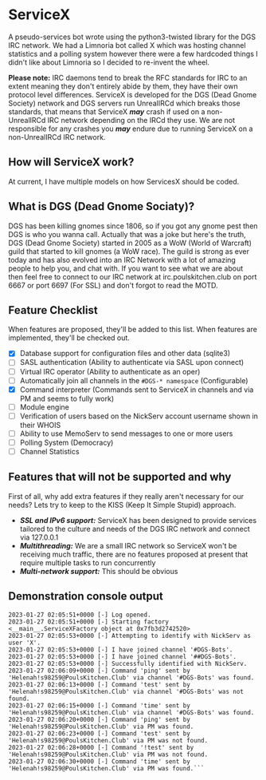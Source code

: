 # ServiceX
A pseudo-services bot wrote using the python3-twisted library for the DGS IRC network. We had a Limnoria bot called X which was hosting channel statistics and a polling system however there were a few hardcoded things I didn't like about Limnoria so I decided to re-invent the wheel.

**Please note:** IRC daemons tend to break the RFC standards for IRC to an extent meaning they don't entirely abide by them, they have their own protocol level differences. ServiceX is developed for the DGS (Dead Gnome Society) network and DGS servers run UnrealIRCd which breaks those standards, that means that ServiceX ***may*** crash if used on a non-UnrealIRCd IRC network depending on the IRCd they use. We are not responsible for any crashes you ***may*** endure due to running ServiceX on a non-UnrealIRCd IRC network.

## How will ServiceX work?
At current, I have multiple models on how ServicesX should be coded.

## What is DGS (Dead Gnome Sociaty)?
DGS has been killing gnomes since 1806, so if you got any gnome pest then DGS is who you wanna call. Actually that was a joke but here's the truth, DGS (Dead Gnome Society) started in 2005 as a WoW (World of Warcraft) guild that started to kill gnomes (a WoW race). The guild is strong as ever today and has also evolved into an IRC Network with a lot of amazing people to help you, and chat with. If you want to see what we are about then feel free to connect to our IRC network at irc.poulskitchen.club on port 6667 or port 6697 (For SSL) and don't forgot to read the MOTD.

## Feature Checklist
When features are proposed, they'll be added to this list. When features are implemented, they'll be checked out.
* [X] Database support for configuration files and other data (sqlite3)
* [ ] SASL authentication (Ability to authenticate via SASL upon connect)
* [ ] Virtual IRC operator (Ability to authenticate as an oper)
* [ ] Automatically join all channels in the `#DGS-* namespace` (Configurable)
* [x] Command interpreter (Commands sent to ServiceX in channels and via PM and seems to fully work)
* [ ] Module engine
* [ ] Verification of users based on the NickServ account username shown in their WHOIS
* [ ] Ability to use MemoServ to send messages to one or more users
* [ ] Polling System (Democracy)
* [ ] Channel Statistics

## Features that will not be supported and why
First of all, why add extra features if they really aren't necessary for our needs? Lets try to keep to the KISS (Keep It Simple Stupid) approach.
* ***SSL and IPv6 support:*** ServiceX has been designed to provide services tailored to the culture and needs of the DGS IRC network and connect via 127.0.0.1
* ***Multithreading:*** We are a small IRC network so ServiceX won't be receiving much traffic, there are no features proposed at present that require multiple tasks to run concurrently
* ***Multi-network support:*** This should be obvious

## Demonstration console output
```$ ./servicex 
2023-01-27 02:05:51+0000 [-] Log opened.
2023-01-27 02:05:51+0000 [-] Starting factory <__main__.ServiceXFactory object at 0x7fb3d2742520>
2023-01-27 02:05:53+0000 [-] Attempting to identify with NickServ as user 'X'.
2023-01-27 02:05:53+0000 [-] I have joined channel '#DGS-Bots'.
2023-01-27 02:05:53+0000 [-] I have joined channel '##DGS-Bots'.
2023-01-27 02:05:53+0000 [-] Successfully identified with NickServ.
2023-01-27 02:06:09+0000 [-] Command 'ping' sent by 'Helenah!s98259@PoulsKitchen.Club' via channel '#DGS-Bots' was found.
2023-01-27 02:06:13+0000 [-] Command 'test' sent by 'Helenah!s98259@PoulsKitchen.Club' via channel '#DGS-Bots' was not found.
2023-01-27 02:06:15+0000 [-] Command 'time' sent by 'Helenah!s98259@PoulsKitchen.Club' via channel '#DGS-Bots' was found.
2023-01-27 02:06:20+0000 [-] Command 'ping' sent by 'Helenah!s98259@PoulsKitchen.Club' via PM was found.
2023-01-27 02:06:23+0000 [-] Command 'test' sent by 'Helenah!s98259@PoulsKitchen.Club' via PM was not found.
2023-01-27 02:06:28+0000 [-] Command '!test' sent by 'Helenah!s98259@PoulsKitchen.Club' via PM was not found.
2023-01-27 02:06:30+0000 [-] Command 'time' sent by 'Helenah!s98259@PoulsKitchen.Club' via PM was found.```
